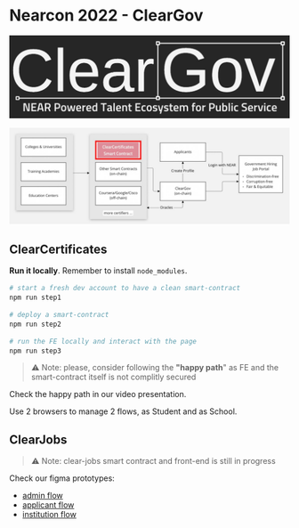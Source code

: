 # Nearcon 2022 - ClearGov

![Logo](assets/logo.jpg)

![Flow](assets/flow.jpg)

## ClearCertificates

**Run it locally**. Remember to install `node_modules`.

```bash
# start a fresh dev account to have a clean smart-contract
npm run step1
```

```bash
# deploy a smart-contract
npm run step2
```

```bash
# run the FE locally and interact with the page
npm run step3
```

> ⚠️ Note: please, consider following the **"happy path**" as FE and the smart-contract itself is not complitly secured

Check the happy path in our video presentation.

Use 2 browsers to manage 2 flows, as Student and as School.

## ClearJobs

> ⚠️ Note: clear-jobs smart contract and front-end is still in progress

Check our figma prototypes:

- [admin flow](https://www.figma.com/proto/9Kc1YBMOgweqyyVFlqirCG/clear-gov?page-id=0%3A1&node-id=5%3A77585&viewport=-209%2C1348%2C0.13&scaling=min-zoom&starting-point-node-id=5%3A77585&show-proto-sidebar=1)
- [applicant flow](https://www.figma.com/proto/9Kc1YBMOgweqyyVFlqirCG/clear-gov?page-id=0%3A1&node-id=187%3A11773&viewport=-209%2C1348%2C0.13&scaling=scale-down-width&starting-point-node-id=187%3A11773&show-proto-sidebar=1)
- [institution flow](https://www.figma.com/proto/9Kc1YBMOgweqyyVFlqirCG/clear-gov?page-id=0%3A1&node-id=118%3A10736&viewport=-209%2C1348%2C0.13&scaling=scale-down-width&starting-point-node-id=118%3A10736&show-proto-sidebar=1)
